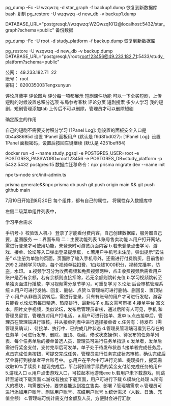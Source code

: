 pg_dump -Fc -U wzqwzq -d star_graph -f backup1.dump
恢复到新数据库
bash
复制
pg_restore -U wzqwzq -d new_db -v backup1.dump

DATABASE_URL="postgresql://wzqwzq:WZQwzq1012@localhost:5432/star_graph?schema=public"
备份数据

pg_dump -Fc -U root -d study_platform -f backup.dump
恢复到新数据库

pg_restore -U wzqwzq -d new_db -v backup.dump
DATABASE_URL="postgresql://root:root123456@49.233.182.71:5433/study_platform?schema=public"


公网： 49.233.182.71  22  
账号： root  
密码： 820035003Tengxunyun


评论屏蔽字
评论图片
评分每一项都展示
短剧课件功能
可以一下全买短剧，上传短剧的时候设置总积分选项
布局参考春秋
评论分页
短剧搜索
多少人学习
我的短剧，短剧管理添加tab
上传后不可以删除，管理员才可以删除短剧

确定版主的作用

自己的短剧不需要支付积分学习
[1Panel Log]: 您设置的面板安全入口是 0b4a88695d 
设置 1Panel 面板用户 (默认是 f9d8fbd027): 
[1Panel Log]: 设置 1Panel 面板密码，设置后按回车键继续 (默认是 4251beff84)


docker run -d --name study_pgsql -e POSTGRES_USER=root -e POSTGRES_PASSWORD=root123456 -e POSTGRES_DB=study_platform -p 5432:5432 postgres:15
数据库迁移命令：npx prisma migrate dev --name init


npx ts-node src/init-admin.ts

prisma generate&&npx prisma db push
git push origin main && git push github main


7月10日开始到8月20日
每个组件，都有自己的属性，
将属性存入数据库中


左侧二级菜单组件列表中，





学习平台需求

手机号-》校验饭人机-》
登录了才能看付费内容，自己创建数据库，服务器自己要，星图服务
一：界面布局
二：主要功能列表
1.账号售卖功能
a.用户打开网站，需进行登录才可使用功能，未登录时可游览页面内容
b.若未登录点击学习、游戏、接单、论坛等入口弹出登录提示框，
c.若用户手机号未注册，弹出提示“去注册”
d.注册为单独的页面，页面除了输入手机号外，还需进行付费购买，目前售价299
2.视频学习功能，每个视频单独扣费，1白块钱1000积分，视频完播率，防盗，水印。
a.视频学习分为收费视频和免费视频两种，点击收费视频后需看用户账户是否有余额，若有余额则直接扣除，若无余额则跳转充值
b.学习视频跳转至单独页面进行播放，学习视频需分章节学习，可重复学习
3.论坛 后台审核管理系统
a.用户可进行发帖、回复、删帖、点赞
b.管理端可进行删帖、删回复、置顶贴子
c.用户从非首页跳转后，需进行登录，只有有账号的用户才可进行发帖，游客只能看
d.论坛有每日精选、热度排行、最新帖子
e.贴文需可审核
4.接单平台 富文本，图片文字视频，类似论坛，发布后管理员审核，通过后所有人可见，手机  和管理员留言，管理员对用户打电话，
a.用户可进行接单、发单
b.点击接单后，管理员在管理端进行审核，并从接单列表中进行选择接单者
c.任务有：待发布（需管理员确认）、待接单、执行中、已完成几种状态
d.管理员管理端可看到已存在的任务单（可进行发布、删除、置顶、隐藏、修改状态操作）、待发布的任务单列表、每个任务单后的接单备选人员，管理员可进行任务单指派
e.发单者，发单后需进行奖金支付，支付完毕后可发单，单子处于待发布状态
f.接单者完成任务后，点击完成任务按钮，可提交完成任务，管理员进行任务完成状态审核，确认完成后奖金将打到接单者平台账号中。
g.用户在平台中可进行充值、提现操作，提现需收取10%手续费
h.提现完成后，平台将扣除手续费的奖金支付给完成任务的用户
5.游戏入口
a.用户点击游戏入口，可拉起本地游戏exe
b.若用户未下载游戏，则跳转至游戏下载页面
c.游戏有独立下载页面，用户可进行下载
6.模块化处理
a.所有大的模块，均需要拆分，要求要能达到独立售卖、部署
7.管理端需求
a.管理员可进行添加用户账号、删除用户账号、冻结用户账号
b.统计需求（人数、日活、充值金额）
c.管理端可统计需支付金额及人员，方便财会进行汇款